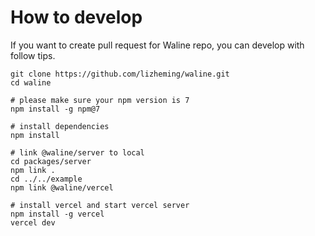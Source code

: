 # How to develop

If you want to create pull request for Waline repo, you can develop with follow tips.

```
git clone https://github.com/lizheming/waline.git
cd waline

# please make sure your npm version is 7
npm install -g npm@7

# install dependencies
npm install

# link @waline/server to local
cd packages/server
npm link .
cd ../../example
npm link @waline/vercel

# install vercel and start vercel server
npm install -g vercel
vercel dev
```

